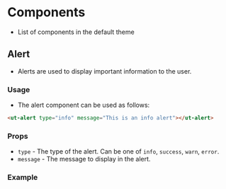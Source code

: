 # Components
- List of components in the default theme

## Alert
- Alerts are used to display important information to the user.

### Usage
- The alert component can be used as follows:

```html
<ut-alert type="info" message="This is an info alert"></ut-alert>
```

### Props
- `type` - The type of the alert. Can be one of `info`, `success`, `warn`, `error`.
- `message` - The message to display in the alert.

### Example

<ut-alert type="info" message="This is an info alert"></ut-alert>
<ut-alert type="success" message="This is a success alert"></ut-alert>
<ut-alert type="warn" message="This is a warning alert"></ut-alert>
<ut-alert type="error" message="This is an error alert"></ut-alert>